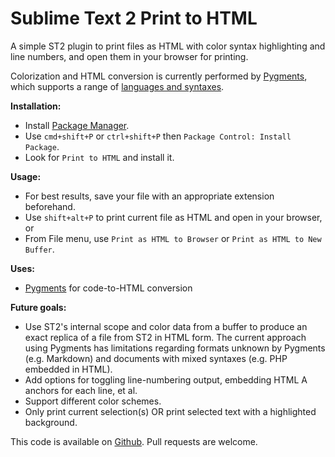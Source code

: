 Sublime Text 2 Print to HTML
============================

A simple ST2 plugin to print files as HTML with color syntax highlighting and line numbers, and open them in your browser for printing.

Colorization and HTML conversion is currently performed by [Pygments][0], which supports a range of [languages and syntaxes][3].

**Installation:**

 - Install [Package Manager][2].
 - Use `cmd+shift+P` or `ctrl+shift+P` then `Package Control: Install Package`.
 - Look for `Print to HTML` and install it.

**Usage:**

 - For best results, save your file with an appropriate extension beforehand.
 - Use `shift+alt+P` to print current file as HTML and open in your browser, or
 - From File menu, use `Print as HTML to Browser` or `Print as HTML to New Buffer`.

**Uses:**

 - [Pygments][0] for code-to-HTML conversion

**Future goals:**

 - Use ST2's internal scope and color data from a buffer to produce an exact replica of a file from ST2 in HTML form. The current approach using Pygments has limitations regarding formats unknown by Pygments (e.g. Markdown) and documents with mixed syntaxes (e.g. PHP embedded in HTML).
 - Add options for toggling line-numbering output, embedding HTML A anchors for each line, et al.
 - Support different color schemes.
 - Only print current selection(s) OR print selected text with a highlighted background.

This code is available on [Github][1]. Pull requests are welcome.


 [0]: http://pygments.org/
 [1]: https://github.com/joelpt/sublimetext-print-to-html
 [2]: http://wbond.net/sublime_packages/package_control
 [3]: http://pygments.org/languages/